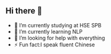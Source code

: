 ## Hi there 👋
- 🔭 I’m currently studying at HSE SPB
- 🌱 I’m currently learning NLP
- 🤔 I’m looking for help with everything
- ⚡ Fun fact:I speak fluent Chinese
